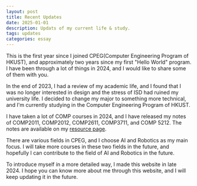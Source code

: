 ```yaml
---
layout: post
title: Recent Updates
date: 2025-01-01
description: Updats of my current life & study.
tags: updates
categories: essay
---
```


This is the first year since I joined CPEG(Computer Engineering Program of HKUST), and approximately two years since my first "Hello World" program. I have been through a lot of things in 2024, and I would like to share some of them with you.

In the end of 2023, I had a review of my academic life, and I found that I was no longer interested in design and the stress of ISD had ruined my university life. I decided to change my major to something more technical, and I'm currently studying in the Computer Engineering Program of HKUST.

I have taken a lot of COMP courses in 2024, and I have released my notes of COMP2011, COMP2012, COMP2611, COMP3711, and COMP 5212. The notes are available on my [resource page](https://boring180.github.io/Resources/).

There are various fields in CPEG, and I choose AI and Robotics as my main focus. I will take more courses in these two fields in the future, and hopefully I can contribute to the field of AI and Robotics in the future.

To introduce myself in a more detailed way, I made this website in late 2024. I hope you can know more about me through this website, and I will keep updating it in the future.